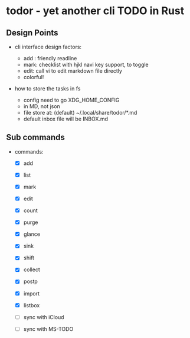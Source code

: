 # todor - yet another cli TODO in Rust

## Design Points

- cli interface design factors:
  - add : friendly readline
  - mark: checklist with hjkl navi key support, <space> to toggle
  - edit: call vi to edit markdown file directly
  - colorful!

- how to store the tasks in fs
  - config need to go XDG_HOME_CONFIG
  - in MD, not json
  - file store at: (default) ~/.local/share/todor/*.md
  - default inbox file will be INBOX.md

## Sub commands

- commands: 
  - [x] add
  - [x] list
  - [x] mark
  - [x] edit
  - [x] count
  - [x] purge
  - [x] glance
  - [x] sink
  - [x] shift
  - [x] collect
  - [x] postp
  - [x] import
  - [x] listbox
  - [ ] sync with iCloud
  - [ ] sync with MS-TODO

